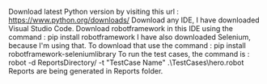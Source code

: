 Download latest Python version by visiting this url : https://www.python.org/downloads/
Download any IDE, I have downloaded Visual Studio Code.
Download robotframework in this IDE using the command : pip install robotframework
I have also downloaded Selenium, because I'm using that. To download that use the command : pip install robotframework-seleniumlibrary
To run the test cases, the command is : robot -d ReportsDirectory/ -t "TestCase Name" .\TestCases\hero.robot
Reports are being generated in Reports folder.
